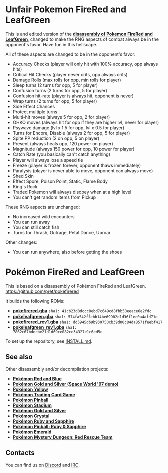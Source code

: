 # Unfair Pokemon FireRed and LeafGreen

This is and edited version of the [**disassembly of Pokemon FireRed and LeafGreen**](https://github.com/pret/pokefirered), changed to make the RNG aspects of combat always be in the opponent's favor. Have fun in this hellscape.

All of these aspects are changed to be in the opponent's favor:
- Accuracy Checks (player will only hit with 100% accuracy, opp always hits)
- Critical Hit Checks (player never crits, opp always crits)
- Damage Rolls (max rolls for opp, min rolls for player)
- Sleep turns (2 turns for opp, 5 for player)
- Confusion turns (2 turns for opp, 5 for player)
- Confusion hit-rate (player is always hit, opponent is never)
- Wrap turns (2 turns for opp, 5 for player)
- Side Effect Chances
- Protect multiple turns
- Multi-hit moves (always 5 for opp, 2 for player)
- OHKO moves (always hit for opp if they are higher lvl, never for player)
- Psywave damage (lvl x 1.5 for opp, lvl x 0.5 for player)
- Turns for Encore, Disable (always 2 for opp, 5 for player)
- Spite PP reduction (2 on opp, 5 on player)
- Present (always heals opp, 120 power on player)
- Magnitude (always 150 power for opp, 10 power for player)
- Catch Rate (you basically can't catch anything)
- Player will always lose a speed tie
- Freeze (player is frozen forever, opponent thaws immediately)
- Paralysis (player is never able to move, opponent can always move)
- Shed Skin
- Effect Spore, Poison Point, Static, Flame Body
- King's Rock
- Traded Pokemon will always disobey when at a high level
- You can't get random items from Pickup

These RNG aspects are unchanged:
- No increased wild encounters
- You can run away
- You can still catch fish
- Turns for Thrash, Outrage, Petal Dance, Uproar

Other changes:
- You can run anywhere, also before getting the shoes

# Pokémon FireRed and LeafGreen

This is based on a disassembly of Pokémon FireRed and LeafGreen.
https://github.com/pret/pokefirered

It builds the following ROMs:

* [**pokefirered.gba**](https://datomatic.no-intro.org/?page=show_record&s=23&n=1616) `sha1: 41cb23d8dccc8ebd7c649cd8fbb58eeace6e2fdc`
* [**pokeleafgreen.gba**](https://datomatic.no-intro.org/?page=show_record&s=23&n=1617) `sha1: 574fa542ffebb14be69902d1d36f1ec0a4afd71e`
* [**pokefirered_rev1.gba**](https://datomatic.no-intro.org/?page=show_record&s=23&n=1672) `sha1: dd5945db9b930750cb39d00c84da8571feebf417`
* [**pokeleafgreen_rev1.gba**](https://datomatic.no-intro.org/index.php?page=show_record&s=23&n=1668) `sha1: 7862c67bdecbe21d1d69ce082ce34327e1c6ed5e`

To set up the repository, see [INSTALL.md](INSTALL.md).


## See also

Other disassembly and/or decompilation projects:
* [**Pokémon Red and Blue**](https://github.com/pret/pokered)
* [**Pokémon Gold and Silver (Space World '97 demo)**](https://github.com/pret/pokegold-spaceworld)
* [**Pokémon Yellow**](https://github.com/pret/pokeyellow)
* [**Pokémon Trading Card Game**](https://github.com/pret/poketcg)
* [**Pokémon Pinball**](https://github.com/pret/pokepinball)
* [**Pokémon Stadium**](https://github.com/pret/pokestadium)
* [**Pokémon Gold and Silver**](https://github.com/pret/pokegold)
* [**Pokémon Crystal**](https://github.com/pret/pokecrystal)
* [**Pokémon Ruby and Sapphire**](https://github.com/pret/pokeruby)
* [**Pokémon Pinball: Ruby & Sapphire**](https://github.com/pret/pokepinballrs)
* [**Pokémon Emerald**](https://github.com/pret/pokeemerald)
* [**Pokémon Mystery Dungeon: Red Rescue Team**](https://github.com/pret/pmd-red)


## Contacts

You can find us on [Discord](https://discord.gg/d5dubZ3) and [IRC](https://kiwiirc.com/client/irc.freenode.net/?#pret).
